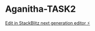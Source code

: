 # Aganitha-TASK2

[Edit in StackBlitz next generation editor ⚡️](https://stackblitz.com/~/github.com/keerthanasiripuram/Aganitha-TASK2)